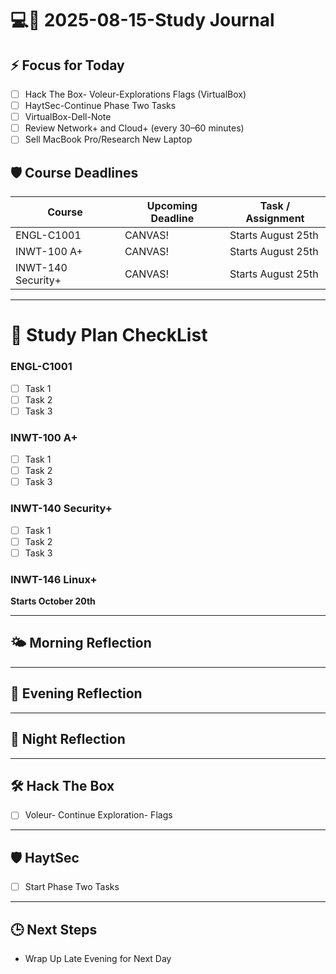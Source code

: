 # 💻🐧 2025-08-15-Study Journal

## ⚡ Focus for Today
- [ ] Hack The Box- Voleur-Explorations Flags (VirtualBox)
- [ ] HaytSec-Continue Phase Two Tasks
- [ ] VirtualBox-Dell-Note
- [ ] Review Network+ and Cloud+ (every 30–60 minutes)
- [ ] Sell MacBook Pro/Research New Laptop
## 🛡 Course Deadlines
| Course             | Upcoming Deadline | Task / Assignment  |
| ------------------ | ----------------- | ------------------ |
| ENGL-C1001         | CANVAS!           | Starts August 25th |
| INWT-100 A+        | CANVAS!           | Starts August 25th |
| INWT-140 Security+ | CANVAS!           | Starts August 25th |

---
# 💾 Study Plan CheckList
### ENGL-C1001
- [ ] Task 1  
- [ ] Task 2  
- [ ] Task 3  

### INWT-100 A+
- [ ] Task 1  
- [ ] Task 2  
- [ ] Task 3  

### INWT-140 Security+
- [ ] Task 1  
- [ ] Task 2  
- [ ] Task 3  

### INWT-146 Linux+

**Starts October 20th**

---
## 🌤 Morning Reflection

---
## 🌇 Evening Reflection

---
## 🌌 Night Reflection

---
## 🛠 Hack The Box
- [ ] Voleur- Continue Exploration- Flags

---
## 🛡 HaytSec
- [ ] Start Phase Two Tasks

---
## 🕒 Next Steps
- Wrap Up Late Evening for Next Day
